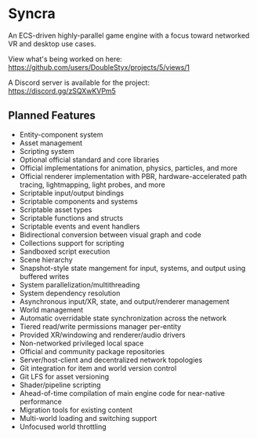 # Syncra

An ECS-driven highly-parallel game engine with a focus toward networked VR and desktop use cases.

View what's being worked on here: https://github.com/users/DoubleStyx/projects/5/views/1

A Discord server is available for the project: https://discord.gg/zSQXwKVPm5

## Planned Features

- Entity-component system
- Asset management
- Scripting system
- Optional official standard and core libraries
- Official implementations for animation, physics, particles, and more
- Official renderer implementation with PBR, hardware-accelerated path tracing, lightmapping, light probes, and more 
- Scriptable input/output bindings
- Scriptable components and systems
- Scriptable asset types
- Scriptable functions and structs
- Scriptable events and event handlers
- Bidirectional conversion between visual graph and code
- Collections support for scripting
- Sandboxed script execution
- Scene hierarchy
- Snapshot-style state mangement for input, systems, and output using buffered writes
- System parallelization/multithreading
- System dependency resolution
- Asynchronous input/XR, state, and output/renderer management
- World management
- Automatic overridable state synchronization across the network
- Tiered read/write permissions manager per-entity
- Provided XR/windowing and renderer/audio drivers
- Non-networked privileged local space 
- Official and community package repositories
- Server/host-client and decentralized network topologies
- Git integration for item and world version control
- Git LFS for asset versioning
- Shader/pipeline scripting
- Ahead-of-time compilation of main engine code for near-native performance
- Migration tools for existing content
- Multi-world loading and switching support
- Unfocused world throttling
